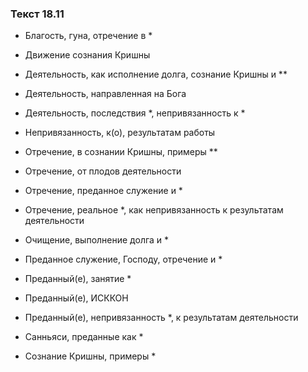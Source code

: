 ### Текст 18.11

- Благость, гуна, отречение в *

- Движение сознания Кришны

- Деятельность, как исполнение долга, сознание Кришны и **

- Деятельность, направленная на Бога

- Деятельность, последствия *, непривязанность к *

- Непривязанность, к(о), результатам работы

- Отречение, в сознании Кришны, примеры **

- Отречение, от плодов деятельности

- Отречение, преданное служение и *

- Отречение, реальное *, как непривязанность к результатам деятельности

- Очищение, выполнение долга и *

- Преданное служение, Господу, отречение и *

- Преданный(е), занятие *

- Преданный(е), ИСККОН

- Преданный(е), непривязанность *, к результатам деятельности

- Санньяси, преданные как *

- Сознание Кришны, примеры *
	

